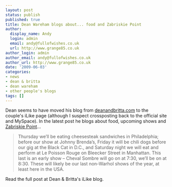 ```yaml
---
layout: post
status: publish
published: true
title: Dean Wareham blogs about... food and Zabriskie Point
author:
  display_name: Andy
  login: admin
  email: andy@fullofwishes.co.uk
  url: http://www.grange85.co.uk
author_login: admin
author_email: andy@fullofwishes.co.uk
author_url: http://www.grange85.co.uk
date: '2009-06-03'
categories:
- news
- dean & britta
- dean wareham
- other people's blogs
tags: []
---
```

<p>Dean seems to have moved his blog from <a href="http://www.deanandbritta.com">deanandbritta.com</a> to the <span class="removed_link" title="http://ilike.com/artist/Dean+%2526+Britta">couple's iLike page</span> (although I suspect crossposting back to the official site and MySpace). In <span class="removed_link" title="http://ilike.com/artist/Dean+%2526+Britta/blog/365968700">the latest post</span> he blogs about food, upcoming shows and <a href="http://en.wikipedia.org/wiki/Zabriskie_Point_(film)">Zabriskie Point</a>...</p>
<blockquote><p>Thursday we’ll be eating cheesesteak sandwiches in Philadelphia; before our show at Johnny Brenda’s, Friday it will be chili dogs before our gig at the Black Cat in D.C., and Saturday night we will eat and perform at Le Poisson Rouge on Bleecker Street in Manhattan. This last is an early show – Cheval Sombre will go on at 7:30, we’ll be on at 8:30. These will likely be our last non-Warhol shows of the year, at least here in the USA.</p></blockquote>
<p><span class="removed_link" title="http://ilike.com/artist/Dean+%2526+Britta/blog/365968700">Read the full post at Dean & Britta's iLike blog</span>.</p>
